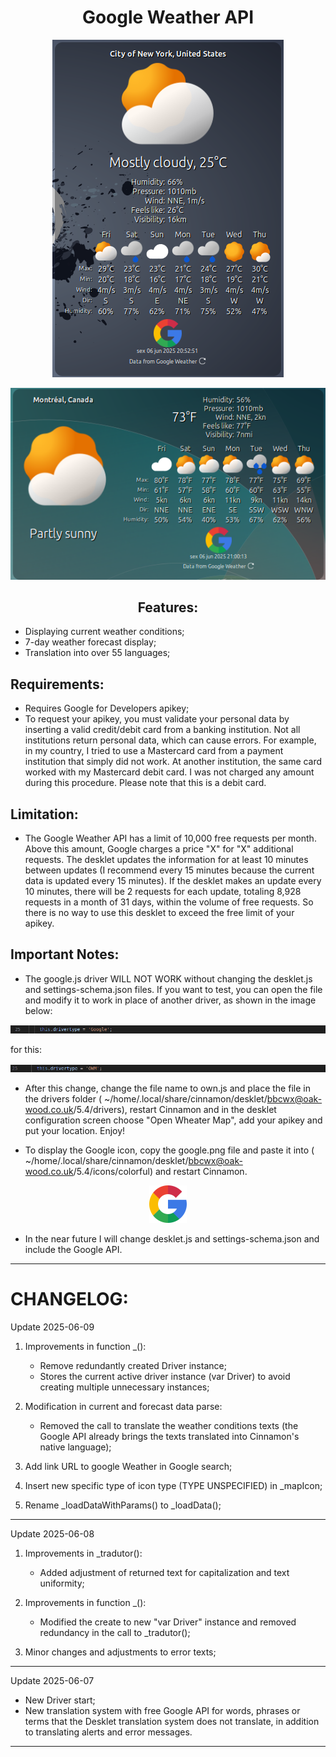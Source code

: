 <div align="center">

# Google Weather API

</div>

<div align="center">

![BBCwx Desklet](https://github.com/naufragoweb/weather-drivers-bbcwx-oak-wood.co.uk/blob/main/%20Z-%20Images/google-weather1.png)

</div>

<div align="center">

![BBCwx Desklet](https://github.com/naufragoweb/weather-drivers-bbcwx-oak-wood.co.uk/blob/main/%20Z-%20Images/google-weather2.png)

</div>

<div align="center">


## Features:


</div>

- Displaying current weather conditions;
- 7-day weather forecast display;
- Translation into over 55 languages;

## Requirements:

* Requires Google for Developers apikey;
* To request your apikey, you must validate your personal data by inserting a valid credit/debit card from a banking institution. Not all institutions return personal data, which can cause errors. For example, in my country, I tried to use a Mastercard card from a payment institution that simply did not work. At another institution, the same card worked with my Mastercard debit card. I was not charged any amount during this procedure. Please note that this is a debit card.

## Limitation:

* The Google Weather API has a limit of 10,000 free requests per month. Above this amount, Google charges a price "X" for "X" additional requests. The desklet updates the information for at least 10 minutes between updates (I recommend every 15 minutes because the current data is updated every 15 minutes). If the desklet makes an update every 10 minutes, there will be 2 requests for each update, totaling 8,928 requests in a month of 31 days, within the volume of free requests. So there is no way to use this desklet to exceed the free limit of your apikey.

## Important Notes:

* The google.js driver WILL NOT WORK without changing the desklet.js and settings-schema.json files. If you want to test, you can open the file and modify it to work in place of another driver, as shown in the image below:

![Google code](https://github.com/naufragoweb/weather-drivers-bbcwx-oak-wood.co.uk/blob/main/%20Z-%20Images/google-weather3.png)

for this:

![Google Code](https://github.com/naufragoweb/weather-drivers-bbcwx-oak-wood.co.uk/blob/main/%20Z-%20Images/google-weather4.png)

* After this change, change the file name to own.js and place the file in the drivers folder ( ~/home/.local/share/cinnamon/desklet/bbcwx@oak-wood.co.uk/5.4/drivers), restart Cinnamon and in the desklet configuration screen choose "Open Wheater Map", add your apikey and put your location. Enjoy!

* To display the Google icon, copy the google.png file and paste it into ( ~/home/.local/share/cinnamon/desklet/bbcwx@oak-wood.co.uk/5.4/icons/colorful) and restart Cinnamon.

<div align="center">

![Google image](https://github.com/naufragoweb/weather-drivers-bbcwx-oak-wood.co.uk/blob/main/Google_Weather/google.png)

</div>

* In the near future I will change desklet.js and settings-schema.json and include the Google API.

----------------------------------------------------------------------------------
# CHANGELOG:

Update 2025-06-09

1. Improvements in function _():

    - Remove redundantly created Driver instance;
    - Stores the current active driver instance (var Driver) to avoid creating multiple unnecessary instances;

2. Modification in current and forecast data parse:

    - Removed the call to translate the weather conditions texts (the Google API already brings the texts translated into Cinnamon's native language);

3. Add link URL to google Weather in Google search;

4. Insert new specific type of icon type (TYPE UNSPECIFIED) in _mapIcon;

5. Rename _loadDataWithParams() to _loadData();

----------------------------------------------------------------------------------

Update 2025-06-08

1. Improvements in _tradutor():

    - Added adjustment of returned text for capitalization and text uniformity;

2. Improvements in function _():

    - Modified the create to new "var Driver" instance and removed redundancy in the call to _tradutor();

3. Minor changes and adjustments to error texts;

------------------------------------------------------------------------------------

Update 2025-06-07

* New Driver start;
* New translation system with free Google API for words, phrases or terms that the Desklet translation system does not translate, in addition to translating alerts and error messages.

-----------------------------------------------------------------------------------

